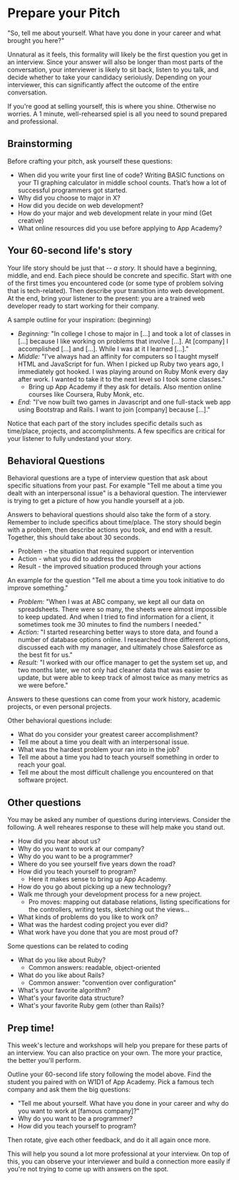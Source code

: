 # Prepare your Pitch

"So, tell me about yourself. What have you done in your career and what brought you here?"

Unnatural as it feels, this formality will likely be the first question you get in an interview.  Since your answer will also be longer than most parts of the conversation, your interviewer is likely to sit back, listen to you talk, and decide whether to take your candidacy serioiusly.  Depending on your interviewer, this can significantly affect the outcome of the entire conversation.  

If you're good at selling yourself, this is where you shine. Otherwise no worries. A 1 minute, well-rehearsed spiel is all you need to sound prepared and professional.

## Brainstorming

Before crafting your pitch, ask yourself these questions:

* When did you write your first line of code? Writing BASIC functions on your TI graphing calculator in middle school counts. That’s how a lot of successful programmers got started.
* Why did you choose to major in X?
* How did you decide on web development?
* How do your major and web development relate in your mind (Get creative)
* What online resources did you use before applying to App Academy?

## Your 60-second life's story

Your life story should be just that -- *a story.*  It should have a beginning, middle, and end.  Each piece should be concrete and specific.  Start with one of the first times you encountered code (or some type of problem solving that is tech-related).  Then describe your transition into web development.  At the end, bring your listener to the present: you are a trained web developer ready to start working for their company.  

 A sample outline for your inspiration:
(beginning)
* *Beginning:* "In college I chose to major in [...] and took a lot of classes in [...] because I like working on problems that involve [...].  At [company] I accomplished [...] and [...]. While I was at it I learned [...]."
* *Middle:* "I've always had an affinity for computers so I taught myself HTML and JavaScript for fun.  When I picked up Ruby two years ago, I immediately got hooked.  I was playing around on Ruby Monk every day after work.  I wanted to take it to the next level so I took some classes."
    * Bring up App Academy if they ask for details. Also mention online courses like Coursera, Ruby Monk, etc.
* *End:* "I've now built two games in Javascript and one full-stack web app using Bootstrap and Rails.  I want to join [company] because [...]."

Notice that each part of the story includes specific details such as time/place, projects, and accomplishments.  A few specifics are critical for your listener to fully undestand your story.  

## Behavioral Questions

Behavioral questions are a type of interview question that ask about specific situations from your past.  For example "Tell me about a time you dealt with an interpersonal issue" is a behavioral question.  The interviewer is trying to get a picture of how you handle yourself at a job.   

Answers to behavioral questions should also take the form of a story.  Remember to include specifics about time/place. The story should begin with a problem, then describe actions you took, and end with a result. Together, this should take about 30 seconds.  
* Problem - the situation that required support or intervention
* Action - what you did to address the problem
* Result - the improved situation produced through your actions

An example for the question "Tell me about a time you took initiative to do improve something."  
* *Problem:* "When I was at ABC company, we kept all our data on spreadsheets.  There were so many, the sheets were almost impossible to keep updated.  And when I tried to find information for a client, it sometimes took me 30 minutes to find the numbers I needed."
* *Action:* "I started researching better ways to store data, and found a number of database options online. I researched three different options, discussed each with my manager, and ultimately chose Salesforce as the best fit for us." 
* *Result:* "I worked with our office manager to get the system set up, and two months later, we not only had cleaner data that was easier to update, but were able to keep track of almost twice as many metrics as we were before."  

Answers to these questions can come from your work history, academic projects, or even personal projects.  

Other behavioral questions include:
* What do you consider your greatest career accomplishment? 
* Tell me about a time you dealt with an interpersonal issue. 
* What was the hardest problem your ran into in the job?
* Tell me about a time you had to teach yourself something in order to reach your goal.  
* Tell me about the most difficult challenge you encountered on that software project.  


## Other questions

You may be asked any number of questions during interviews. Consider the following.  A well reheares response to these will help make you stand out.  

* How did you hear about us?
* Why do you want to work at our company?
* Why do you want to be a programmer?
* Where do you see yourself five years down the road?
* How did you teach yourself to program?
    * Here it makes sense to bring up App Academy.
* How do you go about picking up a new technology?
* Walk me through your development process for a new project.
    * Pro moves: mapping out database relations, listing specifications for the controllers, writing tests, sketching out the views...
* What kinds of problems do you like to work on?
* What was the hardest coding project you ever did?
* What work have you done that you are most proud of?

Some questions can be related to coding
* What do you like about Ruby?
    * Common answers: readable, object-oriented
* What do you like about Rails?
    * Common answer: "convention over configuration"
* What's your favorite algorithm?
* What's your favorite data structure? 
* What's your favorite Ruby gem (other than Rails)?


## Prep time!

This week's lecture and workshops will help you prepare for these parts of an interview.  You can also practice on your own. The more your practice, the better you'll perform.

Outline your 60-second life story following the model above.  Find the student you paired with on W1D1 of App Academy. Pick a famous tech company and ask them the big questions:

* "Tell me about yourself. What have you done in your career and why do you want to work at [famous company]?"
* Why do you want to be a programmer?
* How did you teach yourself to program?

Then rotate, give each other feedback, and do it all again once more.

This will help you sound a lot more professional at your interview. On top of this, you can observe your interviewer and build a connection more easily if you're not trying to come up with answers on the spot.
